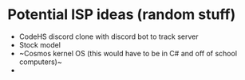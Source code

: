# Potential ISP ideas (random stuff)
- CodeHS discord clone with discord bot to track server
- Stock model
- ~Cosmos kernel OS (this would have to be in C# and off of school computers)~
- 
